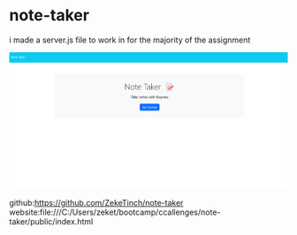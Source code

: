 # note-taker

i made a server.js file to work in for the majority of the assignment

![alt text](note-taker.png)

github:https://github.com/ZekeTinch/note-taker
website:file:///C:/Users/zeket/bootcamp/ccallenges/note-taker/public/index.html
